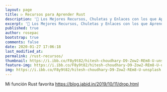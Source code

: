 ```yaml
---
layout: page
title: ▷ Recursos para Aprender Rust
description: '🔨 Los Mejores Recursos, Chuletas y Enlaces con los que Aprender Rust'
excerpt: '🔨 Los Mejores Recursos, Chuletas y Enlaces con los que Aprender Rust'
published: true
author: rosepac
bootstrap: true
comments: false
date: 2020-01-27 17:06:18
last_modified_at:
permalink: /rust-recursos/
thumbnail: https://i.ibb.co/F8y9t82/hitesh-choudhary-D9-Zow2-REm8-U-unsplash.jpg
feature-img: https://i.ibb.co/F8y9t82/hitesh-choudhary-D9-Zow2-REm8-U-unsplash.jpg
img: https://i.ibb.co/F8y9t82/hitesh-choudhary-D9-Zow2-REm8-U-unsplash.jpg
---
```


Mi función Rust favorita https://blog.jabid.in/2019/10/11/drop.html